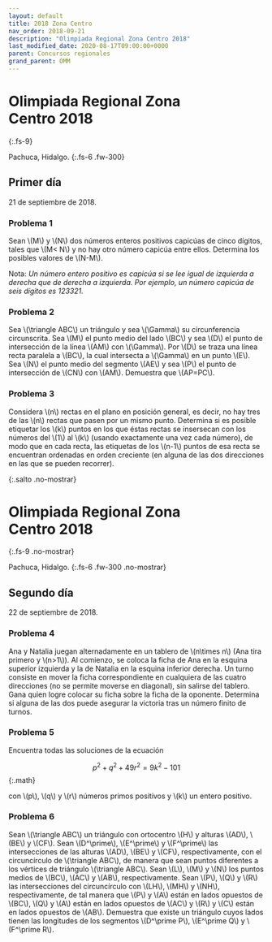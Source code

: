 ```yaml
---
layout: default
title: 2018 Zona Centro
nav_order: 2018-09-21
description: "Olimpiada Regional Zona Centro 2018"
last_modified_date: 2020-08-17T09:00:00+0000
parent: Concursos regionales
grand_parent: OMM
---
```


<link rel="stylesheet" href="{{ '/assets/css/just-the-docs-degVerde.css' | absolute_url }}">
<script>
    jtd.setTheme('degVerde');
</script>

<!--Recuperado de https://www.facebook.com/OlimpiadaMatematicas/photos/a.474022438331/10151460378448332 -->

# Olimpiada Regional Zona Centro&nbsp;<span class="deg-sitio deg-sitio-texto">2018</span>
{:.fs-9}

Pachuca, Hidalgo.
{:.fs-6 .fw-300}

## <span class="deg-sitio deg-sitio-texto">Primer día</span>
21 de septiembre de 2018.

### Problema&nbsp;<span class="deg-sitio deg-sitio-texto">1</span>

Sean \\(M\\) y \\(N\\) dos números enteros positivos capicúas de cinco dígitos, tales que \\(M< N\\) y no hay otro número capicúa entre ellos. Determina los posibles valores de \\(N-M\\).

Nota: *Un número entero positivo es capicúa si se lee igual de izquierda a derecha que de derecha a izquierda. Por ejemplo, un número capicúa de seis dígitos es 123321.*

### Problema&nbsp;<span class="deg-sitio deg-sitio-texto">2</span>

Sea \\(\triangle ABC\\) un triángulo y sea \\(\Gamma\\) su circunferencia circunscrita. Sea \\(M\\) el punto medio del lado \\(BC\\) y sea \\(D\\) el punto de intersección de la línea \\(AM\\) con \\(\Gamma\\). Por \\(D\\) se traza una línea recta paralela a \\(BC\\), la cual intersecta a \\(\Gamma\\) en un punto \\(E\\). Sea \\(N\\) el punto medio del segmento \\(AE\\) y sea \\(P\\) el punto de intersección de \\(CN\\) con \\(AM\\). Demuestra que \\(AP=PC\\).

### Problema&nbsp;<span class="deg-sitio deg-sitio-texto">3</span>

Considera \\(n\\) rectas en el plano en posición general, es decir, no hay tres de las \\(n\\) rectas que pasen por un mismo punto. Determina si es posible etiquetar los \\(k\\) puntos en los que éstas rectas se insersecan con los números del \\(1\\) al \\(k\\) (usando exactamente una vez cada número), de modo que en cada recta, las etiquetas de los \\(n-1\\) puntos de esa recta se encuentran ordenadas en orden creciente (en alguna de las dos direcciones en las que se pueden recorrer).


<div></div>
{:.salto .no-mostrar}

# Olimpiada Regional Zona Centro&nbsp;<span class="deg-sitio deg-sitio-texto">2018</span>
{:.fs-9 .no-mostrar}

Pachuca, Hidalgo.
{:.fs-6 .fw-300 .no-mostrar}

## <span class="deg-sitio deg-sitio-texto">Segundo día</span>
22 de septiembre de 2018.

### Problema&nbsp;<span class="deg-sitio deg-sitio-texto">4</span>

Ana y Natalia juegan alternadamente en un tablero de \\(n\times n\\) (Ana tira primero y \\(n>1\\)). Al comienzo, se coloca la ficha de Ana en la esquina superior izquierda y la de Natalia en la esquina inferior derecha. Un turno consiste en mover la ficha correspondiente en cualquiera de las cuatro direcciones (no se permite moverse en diagonal), sin salirse del tablero. Gana quien logre colocar su ficha sobre la ficha de la oponente. Determina si alguna de las dos puede asegurar la victoria tras un número finito de turnos.

### Problema&nbsp;<span class="deg-sitio deg-sitio-texto">5</span>

Encuentra todas las soluciones de la ecuación

$$
p^2+q^2+49r^2=9k^2-101
$$
{:.math}

con \\(p\\), \\(q\\) y \\(r\\) números primos positivos y \\(k\\) un entero positivo.

### Problema&nbsp;<span class="deg-sitio deg-sitio-texto">6</span>

Sean \\(\triangle ABC\\) un triángulo con ortocentro \\(H\\) y alturas \\(AD\\), \\(BE\\) y \\(CF\\). Sean \\(D^\prime\\), \\(E^\prime\\) y \\(F^\prime\\) las intersecciones de las alturas \\(AD\\), \\(BE\\) y \\(CF\\), respectivamente, con el circuncírculo de \\(\triangle ABC\\), de manera que sean puntos diferentes a los vértices de triángulo \\(\triangle ABC\\). Sean \\(L\\), \\(M\\) y \\(N\\) los puntos medios de \\(BC\\), \\(AC\\) y \\(AB\\), respectivamente. Sean \\(P\\), \\(Q\\) y \\(R\\) las intersecciones del circuncírculo con \\(LH\\), \\(MH\\) y \\(NH\\), respectivamente, de tal manera que \\(P\\) y \\(A\\) están en lados opuestos de \\(BC\\), \\(Q\\) y \\(A\\) están en lados opuestos de \\(AC\\) y \\(R\\) y \\(C\\) están en lados opuestos de \\(AB\\). Demuestra que existe un triángulo cuyos lados tienen las longitudes de los segmentos \\(D^\prime P\\), \\(E^\prime Q\\) y \\(F^\prime R\\).
